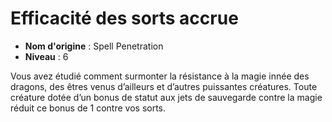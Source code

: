 # Efficacité des sorts accrue

 * **Nom d'origine** : Spell Penetration
 * **Niveau** : 6


<p>Vous avez étudié comment surmonter la résistance à la magie innée des dragons, des êtres venus d’ailleurs et d’autres puissantes créatures. Toute créature dotée d’un bonus de statut aux jets de sauvegarde contre la magie réduit ce bonus de 1 contre vos sorts.</p>
